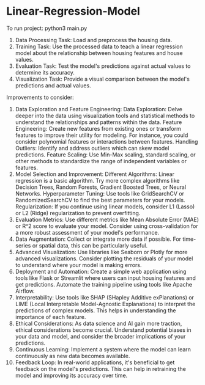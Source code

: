 # Linear-Regression-Model
To run project:
    python3 main.py

1. Data Processing
Task: Load and preprocess the housing data.
2. Training
Task: Use the processed data to teach a linear regression model about the relationship between housing features and house values.
3. Evaluation
Task: Test the model's predictions against actual values to determine its accuracy.
4. Visualization
Task: Provide a visual comparison between the model's predictions and actual values.


Improvements to consider:
1. Data Exploration and Feature Engineering:
Data Exploration: Delve deeper into the data using visualization tools and statistical methods to understand the relationships and patterns within the data.
Feature Engineering: Create new features from existing ones or transform features to improve their utility for modeling. For instance, you could consider polynomial features or interactions between features.
Handling Outliers: Identify and address outliers which can skew model predictions.
Feature Scaling: Use Min-Max scaling, standard scaling, or other methods to standardize the range of independent variables or features.
2. Model Selection and Improvement:
Different Algorithms: Linear regression is a basic algorithm. Try more complex algorithms like Decision Trees, Random Forests, Gradient Boosted Trees, or Neural Networks.
Hyperparameter Tuning: Use tools like GridSearchCV or RandomizedSearchCV to find the best parameters for your models.
Regularization: If you continue using linear models, consider L1 (Lasso) or L2 (Ridge) regularization to prevent overfitting.
3. Evaluation Metrics:
Use different metrics like Mean Absolute Error (MAE) or R^2 score to evaluate your model.
Consider using cross-validation for a more robust assessment of your model's performance.
4. Data Augmentation:
Collect or integrate more data if possible.
For time-series or spatial data, this can be particularly useful.
5. Advanced Visualization:
Use libraries like Seaborn or Plotly for more advanced visualizations.
Consider plotting the residuals of your model to understand where your model is making errors.
6. Deployment and Automation:
Create a simple web application using tools like Flask or Streamlit where users can input housing features and get predictions.
Automate the training pipeline using tools like Apache Airflow.
7. Interpretability:
Use tools like SHAP (SHapley Additive exPlanations) or LIME (Local Interpretable Model-Agnostic Explanations) to interpret the predictions of complex models. This helps in understanding the importance of each feature.
8. Ethical Considerations:
As data science and AI gain more traction, ethical considerations become crucial. Understand potential biases in your data and model, and consider the broader implications of your predictions.
9. Continuous Learning:
Implement a system where the model can learn continuously as new data becomes available.
10. Feedback Loop:
In real-world applications, it's beneficial to get feedback on the model's predictions. This can help in retraining the model and improving its accuracy over time.
